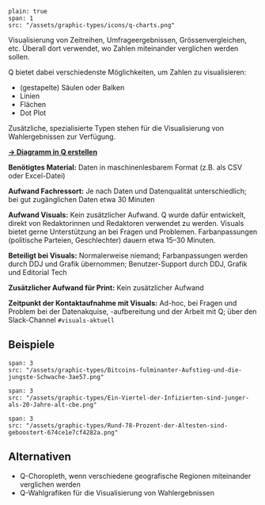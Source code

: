 ```image
plain: true
span: 1
src: "/assets/graphic-types/icons/q-charts.png"
```

Visualisierung von Zeitreihen, Umfrageergebnissen, Grössenvergleichen, etc. Überall dort verwendet, wo Zahlen miteinander verglichen werden sollen.

Q bietet dabei verschiedenste Möglichkeiten, um Zahlen zu visualisieren:
- (gestapelte) Säulen oder Balken
- Linien
- Flächen
- Dot Plot

Zusätzliche, spezialisierte Typen stehen für die Visualisierung von Wahlergebnissen zur Verfügung.

[**→ Diagramm in Q erstellen**](https://q.st.nzz.ch/editor/chart)

**Benötigtes Material:**  Daten in maschinenlesbarem Format (z.B. als CSV oder Excel-Datei)

**Aufwand Fachressort:** Je nach Daten und Datenqualität unterschiedlich; bei gut zugänglichen Daten etwa 30 Minuten

**Aufwand Visuals:** Kein zusätzlicher Aufwand. 
Q wurde dafür entwickelt, direkt von Redaktorinnen und Redaktoren verwendet zu werden. Visuals bietet gerne Unterstützung an bei Fragen und Problemen.
Farbanpassungen (politische Parteien, Geschlechter) dauern etwa 15–30 Minuten.

**Beteiligt bei Visuals:** Normalerweise niemand; Farbanpassungen werden durch DDJ und Grafik übernommen; Benutzer-Support durch DDJ, Grafik und Editorial Tech

**Zusätzlicher Aufwand für Print:** Kein zusätzlicher Aufwand

**Zeitpunkt der Kontaktaufnahme mit Visuals:** Ad-hoc, bei Fragen und Problem bei der Datenakquise, -aufbereitung und der Arbeit mit Q; über den Slack-Channel `#visuals-aktuell`

## Beispiele
```image
span: 3
src: "/assets/graphic-types/Bitcoins-fulminanter-Aufstieg-und-die-jungste-Schwache-3ae57.png"
```

```image
span: 3
src: "/assets/graphic-types/Ein-Viertel-der-Infizierten-sind-junger-als-20-Jahre-alt-cbe.png"
```

```image
span: 3
src: "/assets/graphic-types/Rund-78-Prozent-der-Altesten-sind-geboostert-674ce1e7cf4282a.png"
```

## Alternativen
- Q-Choropleth, wenn verschiedene geografische Regionen miteinander verglichen werden
- Q-Wahlgrafiken für die Visualisierung von Wahlergebnissen